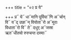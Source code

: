+++
title = "०२ प्र ये"

+++
प्र᳓ ये᳓ धा᳓मानि पूर्विया᳓णि अ᳓र्चान्  
वि᳓ य᳓द् उछा᳓न् वियोता᳓रो अ᳓मूराः  
विधाता᳓रो वि᳓ ते᳓ दधुर् अ᳓जस्रा  
ऋत᳓धीतयो रुरुचन्त दस्माः᳓